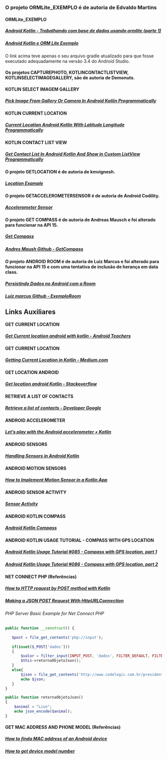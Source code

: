### O projeto ORMLite_EXEMPLO é de autoria de Edvaldo Martins

#### ORMLite_EXEMPLO

##### [Android Kotlin - Trabalhando com base de dados usando ormlite (parte 1)](https://medium.com/@edvaldonuniomartins/android-kotlin-trabalhando-com-base-de-dados-usando-o-ormlite-parte-1-3fb30c7ae670)<br/>

##### [Android Kotlin e ORM Lite Exemplo](https://github.com/EdvaldoMartins/AndroidORMLiteExemplo)<br/>

O link acima teve apenas o seu arquivo gradle atualizado para que fosse executado adequadamente na versão 3.4 do Android Studio.

#### Os projetos CAPTUREPHOTO, KOTLINCONTACTLISTVIEW, KOTLINSELECTIMAGEGALLERY, são de autoria de Demonuts.

#### KOTLIN SELECT IMAGEM GALLERY
##### [Pick Image From Gallery Or Camera In Android Kotlin Programmatically](https://demonuts.com/pick-image-gallery-camera-android-kotlin/)<br/>

#### KOTLIN  CURRENT LOCATION
##### [Current Location Android Kotlin With Latitude Longitude Programmatically](https://demonuts.com/current-location-kotlin/)<br/>

#### KOTLIN CONTACT LIST VIEW
##### [Get Contact List In Android Kotlin And Show in Custom ListView Programmatically](https://demonuts.com/contact-list-kotlin/)<br/>

#### O projeto GETLOCATION é de autoria de kmvignesh.
##### [Location Example](https://github.com/kmvignesh/LocationExample/)<br/>

#### O projeto GETACCELEROMETERSENSOR é de autoria de Android Codility.
##### [Accelerometer Sensor](https://github.com/AndroidCodility/AccelerometerSensor/)<br/>

#### O projeto GET COMPASS é de autoria de Andreas Mausch e foi alterado para funcionar na API 15.
##### [Get Compass](https://andreas-mausch.de/blog/2017/05/14/compass-app-in-kotlin/)<br/>
##### [Andres Maush Github - GetCompass](https://github.com/andreas-mausch/compass/blob/master/app/src/main/java/de/neonew/compass/MainActivity.kt/)<br/>

#### O projeto ANDROID ROOM é de autoria de Luiz Marcus e foi alterado para funcionar na API 15 e com uma tentativa de inclusão de herança em data class.
##### [Persistindo Dados no Android com a Room](https://luizmarcus.com/android/persistindo-dados-no-android-com-a-room/)<br/>
##### [Luiz marcus Github - ExemploRoom](https://github.com/luizmarcus/Android/tree/master/ExemploRoom)<br/>

## Links Auxiliares

#### GET CURRENT LOCATION
##### [Get Current location android with kotlin - Android Teachers](https://androidteachers.com/kotlin-for-android/get-location-in-android-with-kotlin/)<br/>

#### GET CURRENT LOCATION
##### [Getting Current Location in Kotlin - Medium.com](https://medium.com/@manuaravindpta/getting-current-location-in-kotlin-30b437891781)<br/>

#### GET LOCATION ANDROID
##### [Get location android Kotlin - Stackoverflow](https://stackoverflow.com/questions/45958226/get-location-android-kotlin)<br/>

#### RETRIEVE A LIST OF CONTACTS
##### [Retrieve a list of contacts - Developer Google](https://developer.android.com/training/contacts-provider/retrieve-names)<br/>

#### ANDROID ACCELEROMETER
##### [Let’s play with the Android accelerometer + Kotlin](https://medium.com/@enzoftware/lets-play-with-the-android-accelerometer-kotlin-%EF%B8%8F-ed92981b0a6c)<br/>

#### ANDROID SENSORS
##### [Handling Sensors in Android Kotlin](https://medium.com/@nhkarthick/handling-sensors-in-android-kotlin-d728ddc20394)<br/>

#### ANDROID MOTION SENSORS
##### [How to Implement Motion Sensor in a Kotlin App](https://expertise.jetruby.com/how-to-implement-motion-sensor-in-a-kotlin-app-b70db1b5b8e5)<br/>

#### ANDROID SENSOR ACTIVITY
##### [Sensor Activity](https://gist.github.com/andriyadi/3960718e411c4dab449d3cba27615cea)<br/>

#### ANDROID KOTLIN COMPASS
##### [Android Kotlin Compass](https://github.com/catalinghita8/android-kotlin-compass)<br/>

#### ANDROID KOTLIN USAGE TUTORIAL - COMPASS WITH GPS LOCATION
##### [Android Kotlin Usage Tutorial #085 - Compass with GPS location, part 1](https://www.youtube.com/watch?v=CXgELb2gWI0)<br/>
##### [Android Kotlin Usage Tutorial #086 - Compass with GPS location, part 2](https://www.youtube.com/watch?v=972tRIzQ5iI)<br/>

#### NET CONNECT PHP (Referências)
##### [How to HTTP request by POST method with Kotlin](https://stackoverflow.com/questions/49188722/how-to-http-request-by-post-method-with-kotlin)<br/>
##### [Making a JSON POST Request With HttpURLConnection](https://www.baeldung.com/httpurlconnection-post)<br/>

###### PHP Server Basic Example for Net Connect PHP

```php
public function __construct() {
	
   $post = file_get_contents('php://input');
	
   if(isset($_POST['dados']))
   {
	   $valor = filter_input(INPUT_POST, 'dados', FILTER_DEFAULT, FILTER_REQUIRE_ARRAY);           
	   $this->retornaObjetoJson();
   }
   else{    
	   $json = file_get_contents('http://www.codelogic.com.br/presidentslist.json');
	   echo $json;
   }      
}    

public function retornaObjetoJson()
{
	$animal = "Lion";
	echo json_encode($animal);
}
```

#### GET MAC ADDRESS AND PHONE MODEL (Referências)
##### [How to finda MAC address of an Android device](https://stackoverflow.com/questions/10831578/how-to-find-mac-address-of-an-android-device-programmatically)<br/>
##### [How to get device model number](http://android--kotlin.blogspot.com/2019/02/how-to-get-get-device-model-number-android.html)<br/>